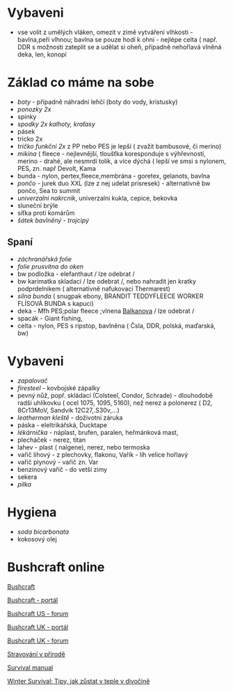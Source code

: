 # Vybaveni 

- vse volit z umělých vláken, omezit v zimě vytváření vlhkosti - bavlna,peří vlhnou; bavlna se pouze hodí k ohni - nejlépe celta ( např. DDR s možnosti zateplit se a udělat si oheň, případně nehořlavá vlněná deka, len, konopí

# Základ co máme na sobe 

- *boty* - případně náhradní lehčí (boty do vody, kristusky)
- *ponozky 2x*
- spinky
- *spodky 2x*
*kalhoty, kraťasy*
- pásek
- tricko 2x
- *tričko funkční 2x* z PP nebo PES je lepší ( zvažit bambusové, či merino)
- *mikina* ( fleece - nejlevnější, tloušťka koresponduje s výhřevností, merino - drahé, ale nesmrdí tolik, a více dýchá ( lepší ve smsi s nylonem, PES, zn. např Devolt, Kama
- bunda - nylon, pertex,fleece,membrána - goretex, gelanots, bavlna
- *pončo* - jurek duo XXL (lze z nej udelat prisresek) - alternativně bw pončo, Sea to summit
- *univerzalni nakrcnik*, univerzalni kukla, cepice, bekovka 
- sluneční brýle
- síťka proti komárům
- *šátek bavlněný - trojcipý*

## Spaní

- *záchranářská folie*
- *folie prusvitna do oken*
- bw podložka - elefanthaut / lze odebrat /
- bw karimatka skladací  / lze odebrat /, nebo nahradit jen kratky podprdelnikem ( alternativně nafukovací Thermarest)
- *silna bunda* ( snugpak ebony, BRANDIT TEDDYFLEECE WORKER FLÍSOVÁ BUNDA  s kapuci)
- deka - Mfh PES;polar fleece ;vlnena [Balkanova](https://balkanova.eco/)  / lze odebrat /
- spacák - Giant fishing, 
- celta - nylon, PES s ripstop, bavlněna ( Čsla, DDR, polská, maďarská, bw)

# Vybaveni

- *zapalovač*
- *firesteel* - kovbojské zápalky
- pevný nůž, popř. skládací (Colsteel, Condor, Schrade) - dlouhodobě radši uhlíkovku ( ocel 1075, 1095, 5160), než nerez a polonerez ( D2, 8Cr13MoV, Sandvik 12C27,.S30v,...)
- *leatherman kleště* - doživotní záruka
- páska - eleltrikářská, Ducktape
- *lékárnička* - náplast, brufen, paralen, heřmánková mast,
- plecháček - nerez, titan
- lahev - plast ( nalgene), nerez, nebo termoska
- vařič lihový - z plechovky, flakonu, Vařík - líh velice hořlavý
- vařič plynový - vařič zn. Var
- benzinový vařič - do vetší zimy
- sekera
- *pilka*

# Hygiena

- *soda bicarbonata*
- kokosový olej


# Bushcraft online

[Bushcraft](http://bushcraft.cz/)

[Bushcraft - portál](https://bushcraftportal.cz/)

[Bushcraft US - forum](https://bushcraftusa-com.translate.goog/forum/?_x_tr_sl=en&_x_tr_tl=cs&_x_tr_hl=cs&_x_tr_pto=wapp)

[Bushcraft UK - portál](https://bushcraftuk-com.translate.goog/community/?_x_tr_sl=en&_x_tr_tl=cs&_x_tr_hl=cs&_x_tr_pto=wapp)

[Bushcraft UK - forum](https://bushcraftuk-com.translate.goog/community/threads/the-forum.128/?_x_tr_sl=en&_x_tr_tl=cs&_x_tr_hl=cs&_x_tr_pto=wapp)

[Stravování v přírodě](https://www.kurzypreziti.cz/clanek/4/Stravovani-v-prirode)

[Survival manual](https://github.com/bedjan/web/raw/main/Millis%20survival%20manual%20-%202019-12.pdf)

[Winter Survival: Tipy, jak zůstat v teple v divočině](https://www-superprepper-com.translate.goog/staying-warm-in-a-winter-wilderness/?_x_tr_sl=en&_x_tr_tl=cs&_x_tr_hl=cs&_x_tr_pto=wapp)

